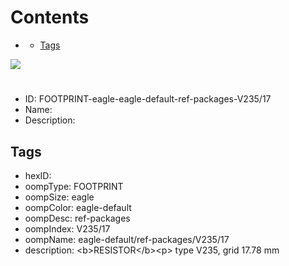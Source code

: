 



Contents
========

* [](#)
	* [Tags](#tags)
  
![][im]
# 

- ID: FOOTPRINT-eagle-eagle-default-ref-packages-V235/17
- Name: 
- Description: 

## Tags

- hexID: 
- oompType: FOOTPRINT
- oompSize: eagle
- oompColor: eagle-default
- oompDesc: ref-packages
- oompIndex: V235/17
- oompName: eagle-default/ref-packages/V235/17
- description: &lt;b&gt;RESISTOR&lt;/b&gt;&lt;p&gt;&#xD;
type V235, grid 17.78 mm



[im]: image.png
